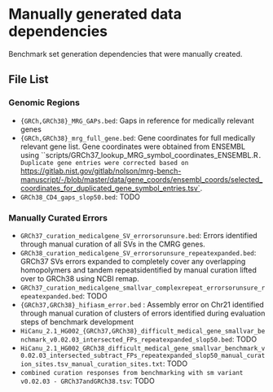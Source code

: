 # Manually generated data dependencies
Benchmark set generation dependencies that were manually created.

## File List

### Genomic Regions
* `{GRCh,GRCh38}_MRG_GAPs.bed`: Gaps in reference for medically relevant genes
* `{GRCh,GRCh38}_mrg_full_gene.bed`: Gene coordinates for full medically relevant gene list. Gene coordinates were obtained from ENSEMBL using ``scripts/GRCh37_lookup_MRG_symbol_coordinates_ENSEMBL.R`. Duplicate gene entries were corrected based on `https://gitlab.nist.gov/gitlab/nolson/mrg-bench-manuscript/-/blob/master/data/gene_coords/ensembl_coords/selected_coordinates_for_duplicated_gene_symbol_entries.tsv`. 
* `GRCh38_CD4_gaps_slop50.bed`: TODO

### Manually Curated Errors
* `GRCh37_curation_medicalgene_SV_errorsorunsure.bed`: Errors identified through manual curation of all SVs in the CMRG genes.
* `GRCh38_curation_medicalgene_SV_errorsorunsure_repeatexpanded.bed`: GRCh37 SVs errors expanded to completely cover any overlapping homopolymers and tandem repeatsidentified by manual curation lifted over to GRCh38 using NCBI remap.
* `GRCh37_curation_medicalgene_smallvar_complexrepeat_errorsorunsure_repeatexpanded.bed`: TODO
* `{GRCh37,GRCh38}_hifiasm_error.bed` : Assembly error on Chr21 identified through manual curation of clusters of errors identified during evaluation steps of benchmark development
* `HiCanu_2.1_HG002_{GRCh37,GRCh38}_difficult_medical_gene_smallvar_benchmark_v0.02.03_intersected_FPs_repeatexpanded_slop50.bed`: TODO
* `HiCanu_2.1_HG002_GRCh38_difficult_medical_gene_smallvar_benchmark_v0.02.03_intersected_subtract_FPs_repeatexpanded_slop50_manual_curation_sites.tsv_manual_curation_sites.txt`: TODO
* `combined curation responses from benchmarking with sm variant v0.02.03 - GRCh37andGRCh38.tsv`: TODO



